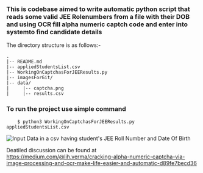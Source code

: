 
### This is codebase aimed to write automatic python script that reads some valid JEE Rolenumbers from a file with their DOB and using OCR fill alpha numeric captch code and enter into systemto find candidate details

The directory structure is as follows:-
```
.
|-- README.md
|-- appliedStudentsList.csv
|-- WorkingOnCaptchasForJEEResults.py
|-- imagesForGit/ 
|-- data/
|     |-- captcha.png
|     |-- results.csv
```

### To run the project use simple command
```
	$ python3 WorkingOnCaptchasForJEEResults.py appliedStudentsList.csv
```
![Input Data in a csv having student's JEE Roll Number and Date Of Birth](https://cdn.rawgit.com/lihkinVerma/alphaNumericCaptchaCrack/imagesToGit/inputCSV.jpg)

Deatiled discussion can be found at https://medium.com/@lih.verma/cracking-alpha-numeric-captcha-via-image-processing-and-ocr-make-life-easier-and-automatic-d89fe7becd36

